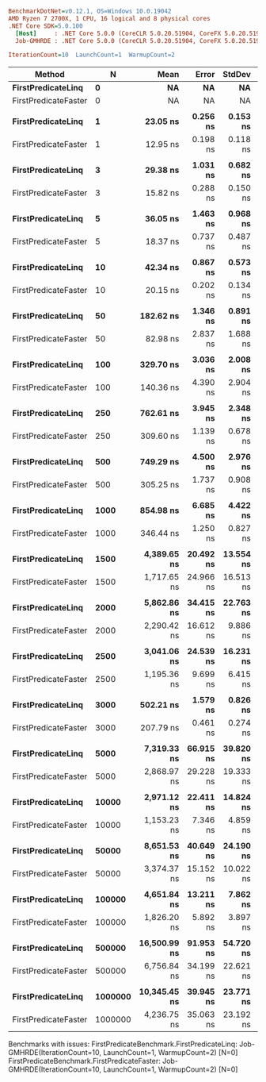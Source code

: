``` ini

BenchmarkDotNet=v0.12.1, OS=Windows 10.0.19042
AMD Ryzen 7 2700X, 1 CPU, 16 logical and 8 physical cores
.NET Core SDK=5.0.100
  [Host]     : .NET Core 5.0.0 (CoreCLR 5.0.20.51904, CoreFX 5.0.20.51904), X64 RyuJIT
  Job-GMHRDE : .NET Core 5.0.0 (CoreCLR 5.0.20.51904, CoreFX 5.0.20.51904), X64 RyuJIT

IterationCount=10  LaunchCount=1  WarmupCount=2  

```
|               Method |       N |         Mean |     Error |    StdDev | Ratio | RatioSD |
|--------------------- |-------- |-------------:|----------:|----------:|------:|--------:|
|   **FirstPredicateLinq** |       **0** |           **NA** |        **NA** |        **NA** |     **?** |       **?** |
| FirstPredicateFaster |       0 |           NA |        NA |        NA |     ? |       ? |
|                      |         |              |           |           |       |         |
|   **FirstPredicateLinq** |       **1** |     **23.05 ns** |  **0.256 ns** |  **0.153 ns** |  **1.00** |    **0.00** |
| FirstPredicateFaster |       1 |     12.95 ns |  0.198 ns |  0.118 ns |  0.56 |    0.01 |
|                      |         |              |           |           |       |         |
|   **FirstPredicateLinq** |       **3** |     **29.38 ns** |  **1.031 ns** |  **0.682 ns** |  **1.00** |    **0.00** |
| FirstPredicateFaster |       3 |     15.82 ns |  0.288 ns |  0.150 ns |  0.54 |    0.01 |
|                      |         |              |           |           |       |         |
|   **FirstPredicateLinq** |       **5** |     **36.05 ns** |  **1.463 ns** |  **0.968 ns** |  **1.00** |    **0.00** |
| FirstPredicateFaster |       5 |     18.37 ns |  0.737 ns |  0.487 ns |  0.51 |    0.02 |
|                      |         |              |           |           |       |         |
|   **FirstPredicateLinq** |      **10** |     **42.34 ns** |  **0.867 ns** |  **0.573 ns** |  **1.00** |    **0.00** |
| FirstPredicateFaster |      10 |     20.15 ns |  0.202 ns |  0.134 ns |  0.48 |    0.01 |
|                      |         |              |           |           |       |         |
|   **FirstPredicateLinq** |      **50** |    **182.62 ns** |  **1.346 ns** |  **0.891 ns** |  **1.00** |    **0.00** |
| FirstPredicateFaster |      50 |     82.98 ns |  2.837 ns |  1.688 ns |  0.45 |    0.01 |
|                      |         |              |           |           |       |         |
|   **FirstPredicateLinq** |     **100** |    **329.70 ns** |  **3.036 ns** |  **2.008 ns** |  **1.00** |    **0.00** |
| FirstPredicateFaster |     100 |    140.36 ns |  4.390 ns |  2.904 ns |  0.43 |    0.01 |
|                      |         |              |           |           |       |         |
|   **FirstPredicateLinq** |     **250** |    **762.61 ns** |  **3.945 ns** |  **2.348 ns** |  **1.00** |    **0.00** |
| FirstPredicateFaster |     250 |    309.60 ns |  1.139 ns |  0.678 ns |  0.41 |    0.00 |
|                      |         |              |           |           |       |         |
|   **FirstPredicateLinq** |     **500** |    **749.29 ns** |  **4.500 ns** |  **2.976 ns** |  **1.00** |    **0.00** |
| FirstPredicateFaster |     500 |    305.25 ns |  1.737 ns |  0.908 ns |  0.41 |    0.00 |
|                      |         |              |           |           |       |         |
|   **FirstPredicateLinq** |    **1000** |    **854.98 ns** |  **6.685 ns** |  **4.422 ns** |  **1.00** |    **0.00** |
| FirstPredicateFaster |    1000 |    346.44 ns |  1.250 ns |  0.827 ns |  0.41 |    0.00 |
|                      |         |              |           |           |       |         |
|   **FirstPredicateLinq** |    **1500** |  **4,389.65 ns** | **20.492 ns** | **13.554 ns** |  **1.00** |    **0.00** |
| FirstPredicateFaster |    1500 |  1,717.65 ns | 24.966 ns | 16.513 ns |  0.39 |    0.00 |
|                      |         |              |           |           |       |         |
|   **FirstPredicateLinq** |    **2000** |  **5,862.86 ns** | **34.415 ns** | **22.763 ns** |  **1.00** |    **0.00** |
| FirstPredicateFaster |    2000 |  2,290.42 ns | 16.612 ns |  9.886 ns |  0.39 |    0.00 |
|                      |         |              |           |           |       |         |
|   **FirstPredicateLinq** |    **2500** |  **3,041.06 ns** | **24.539 ns** | **16.231 ns** |  **1.00** |    **0.00** |
| FirstPredicateFaster |    2500 |  1,195.36 ns |  9.699 ns |  6.415 ns |  0.39 |    0.00 |
|                      |         |              |           |           |       |         |
|   **FirstPredicateLinq** |    **3000** |    **502.21 ns** |  **1.579 ns** |  **0.826 ns** |  **1.00** |    **0.00** |
| FirstPredicateFaster |    3000 |    207.79 ns |  0.461 ns |  0.274 ns |  0.41 |    0.00 |
|                      |         |              |           |           |       |         |
|   **FirstPredicateLinq** |    **5000** |  **7,319.33 ns** | **66.915 ns** | **39.820 ns** |  **1.00** |    **0.00** |
| FirstPredicateFaster |    5000 |  2,868.97 ns | 29.228 ns | 19.333 ns |  0.39 |    0.00 |
|                      |         |              |           |           |       |         |
|   **FirstPredicateLinq** |   **10000** |  **2,971.12 ns** | **22.411 ns** | **14.824 ns** |  **1.00** |    **0.00** |
| FirstPredicateFaster |   10000 |  1,153.23 ns |  7.346 ns |  4.859 ns |  0.39 |    0.00 |
|                      |         |              |           |           |       |         |
|   **FirstPredicateLinq** |   **50000** |  **8,651.53 ns** | **40.649 ns** | **24.190 ns** |  **1.00** |    **0.00** |
| FirstPredicateFaster |   50000 |  3,374.37 ns | 15.152 ns | 10.022 ns |  0.39 |    0.00 |
|                      |         |              |           |           |       |         |
|   **FirstPredicateLinq** |  **100000** |  **4,651.84 ns** | **13.211 ns** |  **7.862 ns** |  **1.00** |    **0.00** |
| FirstPredicateFaster |  100000 |  1,826.20 ns |  5.892 ns |  3.897 ns |  0.39 |    0.00 |
|                      |         |              |           |           |       |         |
|   **FirstPredicateLinq** |  **500000** | **16,500.99 ns** | **91.953 ns** | **54.720 ns** |  **1.00** |    **0.00** |
| FirstPredicateFaster |  500000 |  6,756.84 ns | 34.199 ns | 22.621 ns |  0.41 |    0.00 |
|                      |         |              |           |           |       |         |
|   **FirstPredicateLinq** | **1000000** | **10,345.45 ns** | **39.945 ns** | **23.771 ns** |  **1.00** |    **0.00** |
| FirstPredicateFaster | 1000000 |  4,236.75 ns | 35.063 ns | 23.192 ns |  0.41 |    0.00 |

Benchmarks with issues:
  FirstPredicateBenchmark.FirstPredicateLinq: Job-GMHRDE(IterationCount=10, LaunchCount=1, WarmupCount=2) [N=0]
  FirstPredicateBenchmark.FirstPredicateFaster: Job-GMHRDE(IterationCount=10, LaunchCount=1, WarmupCount=2) [N=0]
